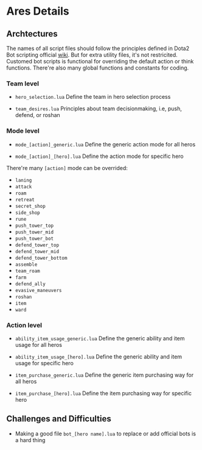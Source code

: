 # Ares Details

## Archtectures
The names of all script files should follow the principles defined in Dota2 Bot scripting official [wiki](https://developer.valvesoftware.com/wiki/Dota_Bot_Scripting). But for extra utility files, it's not restricited. Customed bot scripts is functional for overriding the default action or think functions. There're also many global functions and constants for coding.

### Team level
+ ```hero_selection.lua```
Define the team in hero selection process

+ ```team_desires.lua```
Principles about team decisionmaking, i.e, push, defend, or roshan

### Mode level
+ ```mode_[action]_generic.lua```
Define the generic action mode for all heros

+ ```mode_[action]_[hero].lua```
Define the action mode for specific hero

There're many ```[action]``` mode can be overrided:
+ ```laning```
+ ```attack```
+ ```roam```
+ ```retreat```
+ ```secret_shop```
+ ```side_shop```
+ ```rune```
+ ```push_tower_top```
+ ```push_tower_mid```
+ ```push_tower_bot```
+ ```defend_tower_top```
+ ```defend_tower_mid```
+ ```defend_tower_bottom```
+ ```assemble```
+ ```team_roam```
+ ```farm```
+ ```defend_ally```
+ ```evasive_maneuvers```
+ ```roshan```
+ ```item```
+ ```ward```

### Action level
+ ```ability_item_usage_generic.lua```
Define the generic ability and item usage for all heros

+ ```ability_item_usage_[hero].lua```
Define the generic ability and item usage for specific hero

+ ```item_purchase_generic.lua```
Define the generic item purchasing way for all heros

+ ```item_purchase_[hero].lua```
Define the item purchasing way for specific hero

## Challenges and Difficulties
+ Making a good file ```bot_[hero name].lua``` to replace or add official bots is a hard thing